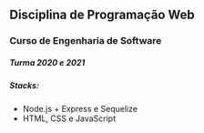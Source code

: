 ## Disciplina de Programação Web


### Curso de Engenharia de Software
##### Turma 2020 e 2021


##### Stacks:
* Node.js + Express e Sequelize
* HTML, CSS e JavaScript

